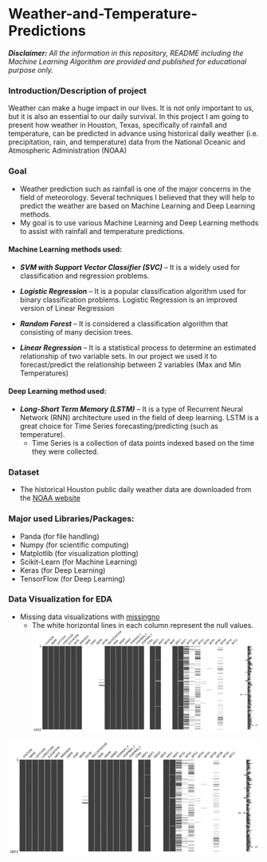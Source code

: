 # Weather-and-Temperature-Predictions

***Disclaimer:*** *All the information in this repository, README including the Machine Learning Algorithm are provided and published for educational purpose only.*

### **Introduction/Description of project**

Weather can make a huge impact in our lives. It is not only important to us, but it is also an essential to our daily survival.
In this project I am going to present how weather in Houston, Texas, specifically of rainfall and temperature, can be predicted in advance using historical daily weather (i.e.  precipitation, rain, and temperature) data from the National Oceanic and Atmospheric Administration (NOAA)

### **Goal**
*	Weather prediction such as rainfall is one of the major concerns in the field of meteorology. Several techniques I believed that they will help to predict the weather are based on Machine Learning and Deep Learning methods.
* My goal is to use various Machine Learning and Deep Learning methods to assist with rainfall and temperature predictions.

#### **Machine Learning methods used:**
* ***SVM with Support Vector Classifier (SVC)*** – It is a widely used for classification and regression problems. 

* ***Logistic Regression*** – It is a popular classification algorithm used for binary classification problems. Logistic Regression is an improved version of Linear Regression

* ***Random Forest*** – It is considered a classification algorithm that consisting of many decision trees.

*	***Linear Regression*** – It is a statistical process to determine an estimated relationship of two variable sets. In our project we used it to forecast/predict the relationship between 2 variables (Max and Min Temperatures)

#### **Deep Learning method used:**

* ***Long-Short Term Memory (LSTM)*** – It is a type of Recurrent Neural Network (RNN) architecture used in the field of deep learning. LSTM is a great choice for Time Series forecasting/predicting (such as temperature).
  - Time Series is a collection of data points indexed based on the time they were collected.

### **Dataset**
* The historical Houston public daily weather data are downloaded from the [NOAA website](https://nomads.ncep.noaa.gov/)

### **Major used Libraries/Packages:**
* Panda (for file handling)
*	Numpy (for scientific computing)
*	Matplotlib (for visualization plotting)
*	Scikit-Learn (for Machine Learning)
*	Keras (for Deep Learning)
*	TensorFlow (for Deep Learning)

### **Data Visualization for EDA**
* Missing data visualizations with [missingno](https://libraries.io/pypi/missingno)
  - The white horizontal lines in each column represent the null values.
![](https://github.com/chrisnweb/Weather-and-Temperature-Predictions/blob/master/Images/missing_data.png)
<img src="Images/missing_data.png" width="600">



